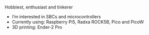 Hobbiest, enthusiast and tinkerer
- I’m interested in SBCs and microcontrollers
- Currently using: Raspberry Pi5, Radxa ROCK5B, Pico and PicoW
- 3D printing: Ender-2 Pro
